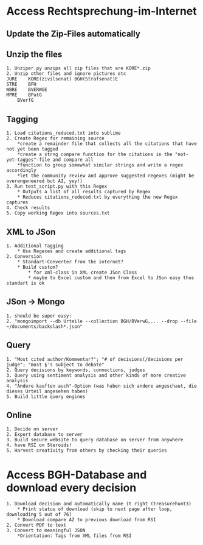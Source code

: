 # Access Rechtsprechung-im-Internet
## Update the Zip-Files automatically
## Unzip the files
	1. Unziper.py unzips all zip files that are KORE*.zip
	2. Unzip other files and ignore pictures etc
	JURE 	KORE(zivilsenat) BGH(Strafsenat)E 
	STRE 	BFH
	WBRE 	BVERWGE
	MPRE 	BPatG
	 	BVerfG
## Tagging
	1. Load citations_reduced.txt into sublime
	2. Create Regex for remaining source
		*create a remainder file that collects all the citations that have not yet been tagged
		*create a strng compare function for the citations in the "not-yet-tagges"-file and compare all
		*function to group somewhat similar strings and write a regex accordingly
		*let the community review and approve suggested regexes (might be overengeneered but AI, yey!)
	3. Run test_script.py with this Regex
		* Outputs a list of all results captured by Regex
		* Reduces citations_reduced.txt by everything the new Regex captures
	4. Check results
	5. Copy working Regex into sources.txt

## XML to JSon
	1. Additional Tagging 
		* Use Regexes and create additional tags
	2. Conversion
		* Standart-Converter from the internet?
		* Build custom?
			* for xml-class in XML create JSon Class
			* maybe to Excel custom and then from Excel to JSon easy thus standart is ok
## JSon -> Mongo 
	1. should be super easy:
	2. "mongoimport --db Urteile --collection BGH/BVerwG,... --drop --file ~/documents/backslash*.json"
## Query
	1. "Most cited author/Kommentar?"; "# of decisions(/decisions per judge"; "most §'s subject to debate"
	2. Query decisions by keywords, connections, judges
	3. Query using sentiment analysis and other kinds of more creative analysis
	4. "Andere kauften auch"-Option (was haben sich andere angeschaut, die dieses Urteil angesehen haben)
	5. Build little query engines
## Online
	1. Decide on server
	2. Export database to server
	3. Build secure website to query database on server from anywhere
	4. have RSI on Steroids!
	5. Harvest creativity from others by checking their queries

# Access BGH-Database and download every decision
	1. Download decision and automatically name it right (treasurehunt3)
		* Print status of download (skip to next page after loop, downloading 5 out of 76)
		* Download compare AZ to previous download from RSI
	2. Convert PDF to text
	3. Convert to meaningful JSON
		*Orientation: Tags from XML files from RSI

